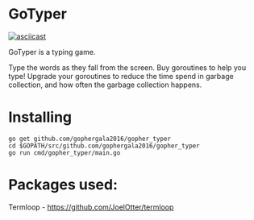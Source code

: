 # GoTyper
[![asciicast](https://asciinema.org/a/9l178xkvfg270szhz3rgu1e32.png?t=8)](https://asciinema.org/a/9l178xkvfg270szhz3rgu1e32?t=8)


GoTyper is a typing game.

Type the words as they fall from the screen.
Buy goroutines to help you type!
Upgrade your goroutines to reduce the time spend in garbage collection, and how often the garbage collection happens.

# Installing


```
go get github.com/gophergala2016/gopher_typer
cd $GOPATH/src/github.com/gophergala2016/gopher_typer
go run cmd/gopher_typer/main.go
```

# Packages used:
Termloop - https://github.com/JoelOtter/termloop
